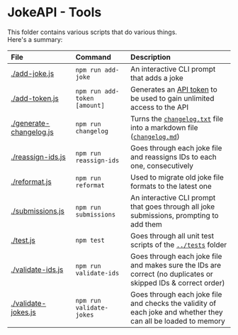 # JokeAPI - Tools
This folder contains various scripts that do various things.  
Here's a summary:  
  
| File | Command | Description |
| :-- | :-- | :-- |
| [./add-joke.js](./add-joke.js) | `npm run add-joke` | An interactive CLI prompt that adds a joke |
| [./add-token.js](./add-token.js) | `npm run add-token [amount]` | Generates an [API token](https://jokeapi.dev/#api-tokens) to be used to gain unlimited access to the API |
| [./generate-changelog.js](./generate-changelog.js) | `npm run changelog` | Turns the [`changelog.txt`](../changelog.txt) file into a markdown file ([`changelog.md`](../changelog.md)) |
| [./reassign-ids.js](./reassign-ids.js) | `npm run reassign-ids` | Goes through each joke file and reassigns IDs to each one, consecutively |
| [./reformat.js](./reformat.js) | `npm run reformat` | Used to migrate old joke file formats to the latest one |
| [./submissions.js](./submissions.js) | `npm run submissions` | An interactive CLI prompt that goes through all joke submissions, prompting to add them |
| [./test.js](./test.js) | `npm test` | Goes through all unit test scripts of the [`../tests`](../tests#readme) folder |
| [./validate-ids.js](./validate-ids.js) | `npm run validate-ids` | Goes through each joke file and makes sure the IDs are correct (no duplicates or skipped IDs & correct order) |
| [./validate-jokes.js](./validate-jokes.js) | `npm run validate-jokes` | Goes through each joke file and checks the validity of each joke and whether they can all be loaded to memory |
